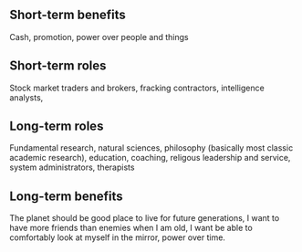 




## Short-term benefits

Cash, promotion, power over people and things


## Short-term roles

Stock market traders and brokers, fracking contractors, intelligence analysts, 

## Long-term roles

Fundamental research, natural sciences, philosophy (basically most classic academic research), education, coaching, religous leadership and service, system administrators, therapists

## Long-term benefits

The planet should be good place to live for future generations, I want to have more friends than enemies when I am old, I want be able to comfortably look at myself in the mirror,  power over time.
